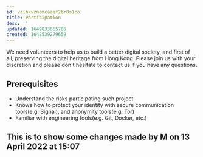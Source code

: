 ```yaml
---
id: vzihkvznemcaaef2br0s1co
title: Participation
desc: ''
updated: 1649833665765
created: 1648539279659
---
```


We need volunteers to help us to build a better digital society, and first of all, preserving the digital heritage from Hong Kong. Please join us with your discretion and please don't hesitate to contact us if you have any questions.

## Prerequisites

- Understand the risks participating such project
- Knows how to protect your identity with secure communication tools(e.g. Signal), and anonymity tools(e.g. Tor)
- Familiar with engineering tools(e.g. Git, Docker, etc.)

## This is to show some changes made by M on 13 April 2022 at 15:07